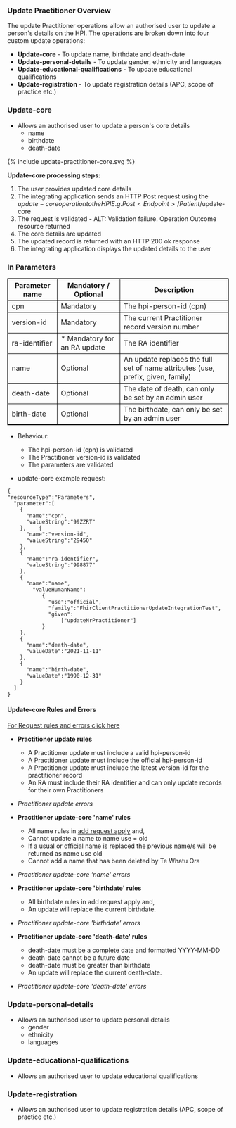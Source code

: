 

### Update Practitioner Overview

The update Practitioner operations allow an authorised user to update a person's details on the HPI. The operations are broken down into four custom update operations:

* **Update-core** - To update name, birthdate and death-date
* **Update-personal-details** - To update gender, ethnicity and languages
* **Update-educational-qualifications** - To update educational qualifications
* **Update-registration** - To update registration details (APC, scope of practice etc.)

### Update-core

* Allows an authorised user to update a person's core details
  * name
  * birthdate
  * death-date

<div>
{% include update-practitioner-core.svg %}
</div>

**Update-core processing steps:**

1. The user provides updated core details
2. The integrating application sends an HTTP Post request using the $update-core operation to the HPI E.g. Post<Endpoint>/Patient/$update-core
3. The request is validated - ALT: Validation failure. Operation Outcome resource returned
4. The core details are updated
5. The updated record is returned with an HTTP 200 ok response
6. The integrating application displays the updated details to the user

<h3>In Parameters</h3>
<table>
<style>
table, th, td {
  border: 1px solid black;
  border-collapse: collapse;
}
</style>
<tr><th> Parameter name </th>
<th> Mandatory / Optional </th>
<th> Description </th></tr>

<tr><td> cpn </td>
<td> Mandatory </td>
<td> The hpi-person-id (cpn) </td></tr>

<tr><td> version-id </td>
<td> Mandatory </td>
<td> The current Practitioner record version number </td></tr>
 
<tr><td> ra-identifier </td>
<td> * Mandatory for an RA update </td>
<td> The RA identifier </td></tr>

<tr><td> name </td>
<td> Optional </td>
<td> An update replaces the full set of name attributes (use, prefix, given, family) </td></tr>

<tr><td> death-date </td>
<td> Optional </td>
<td> The date of death, can only be set by an admin user </td></tr>

<tr><td> birth-date </td>
<td> Optional </td>
<td> The birthdate, can only be set by an admin user </td></tr>
</table>

* Behaviour:
  * The hpi-person-id (cpn) is validated
  * The Practitioner version-id is validated
  * The parameters are validated

* update-core example request:

```  
{
"resourceType":"Parameters",
  "parameter":[
    {
      "name":"cpn",
      "valueString":"99ZZRT"
    },    {
      "name":"version-id",
      "valueString":"29450"
    },
    {
      "name":"ra-identifier",
      "valueString":"998877"
    },
    {
      "name":"name",
        "valueHumanName":
           {
             "use":"official",
             "family":"FhirClientPractitionerUpdateIntegrationTest",
             "given":
                 ["updateNrPractitioner"]
           }
    },
    {
      "name":"death-date",
      "valueDate":"2021-11-11"
    },
    {
      "name":"birth-date",
      "valueDate":"1990-12-31"
    }
  ]
}

```


#### Update-core Rules and Errors

[For Request rules and errors click here](/general.html#request-rules-and-errors)

* **Practitioner update rules**
  * A Practitioner update must include a valid hpi-person-id
  * A Practitioner update must include the official hpi-person-id
  * A Practitioner update must include the latest version-id for the practitioner record
  * An RA must include their RA identifier and can only update records for their own Practitioners

* _Practitioner update errors_

* **Practitioner update-core 'name' rules**
  * All name rules in [add request apply](/addPractitioner.html#add-practitioner-rules-and-errors) and,
  * Cannot update a name to name use = old
  * If a usual or official name is replaced the previous name/s will be returned as name use old
  * Cannot add a name that has been deleted by Te Whatu Ora

* _Practitioner update-core 'name' errors_


* **Practitioner update-core 'birthdate' rules**
  * All birthdate rules in add request apply and,
  * An update will replace the current birthdate.

* _Practitioner update-core 'birthdate' errors_
 

* **Practitioner update-core 'death-date' rules**
  * death-date must be a complete date and formatted YYYY-MM-DD
  * death-date cannot be a future date
  * death-date must be greater than birthdate
  * An update will replace the current death-date.

* _Practitioner update-core 'death-date' errors_



### Update-personal-details

* Allows an authorised user to update personal details
  * gender
  * ethnicity
  * languages

### Update-educational-qualifications

* Allows an authorised user to update educational qualifications


### Update-registration

* Allows an authorised user to update registration details (APC, scope of practice etc.)

